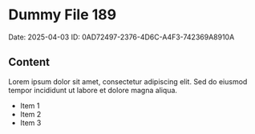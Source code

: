 # Dummy File 189

Date: 2025-04-03
ID: 0AD72497-2376-4D6C-A4F3-742369A8910A

## Content

Lorem ipsum dolor sit amet, consectetur adipiscing elit.
Sed do eiusmod tempor incididunt ut labore et dolore magna aliqua.

* Item 1
* Item 2
* Item 3
